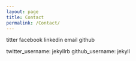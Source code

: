 ```yaml
---
layout: page
title: Contact
permalink: /Contact/
---
```



titter
facebook
linkedin
email
github



twitter_username: jekyllrb
github_username:  jekyll